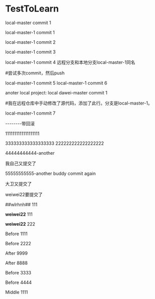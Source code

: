 # TestToLearn

local-master commit 1 

local-master-1 commit 1 

local-master-1 commit 2 

local-master-1 commit 3 

local-master-1 commit 4 远程分支和本地分支local-master-1同名

#尝试多次commit，然后push

local-master-1 commit 5
local-master-1 commit 6

anoter local project: local dawei-master commit 1

#我在远程仓库中手动修改了源代码，添加了此行。分支是local-master-1。

local-master-1 commit 7

--------带回滚

1111111111111111111

333333333333333333
222222222222222222

44444444444-another

我自己又提交了

55555555555-another buddy commit again

大卫又提交了

weiwei22要提交了

##wlrhnh## 111

**weiwei22** 111

**weiwei22** 222

Before 1111

Before 2222

After 9999

After 8888

Before 3333

Before 4444

Middle 1111


